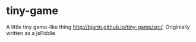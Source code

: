 # tiny-game
A little tiny game-like thing http://bjartn.github.io/tiny-game/src/. Originially written as a jsFiddle.
